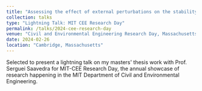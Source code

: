 ```yaml
---
title: "Assessing the effect of external perturbations on the stability of microbiota"
collection: talks
type: "Lightning Talk: MIT CEE Research Day"
permalink: /talks/2024-cee-research-day
venue: "Civil and Environmental Engineering Research Day, Massachusetts Institute of Technology"
date: 2024-02-26
location: "Cambridge, Massachusetts"
---
```


Selected to present a lightning talk on my masters' thesis work with Prof. Serguei Saavedra for MIT-CEE Research Day, the annual showcase of research happening in the MIT Department of Civil and Environmental Engineering.
